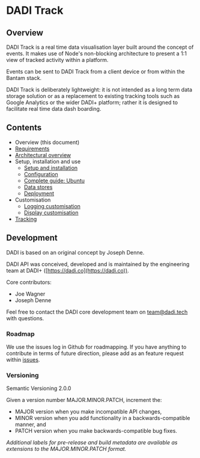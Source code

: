 # DADI Track

## Overview

DADI Track is a real time data visualisation layer built around the concept of events. It makes use of Node's non-blocking architecture to present a 1:1 view of tracked activity within a platform.

Events can be sent to DADI Track from a client device or from within the Bantam stack.

DADI Track is deliberately lightweight: it is not intended as a long term data storage solution or as a replacement to existing tracking tools such as Google Analytics or the wider DADI+ platform; rather it is designed to facilitate real time data dash boarding.

## Contents

* Overview (this document)
* [Requirements](https://github.com/dadi/track/blob/docs/docs/requirements.md)
* [Architectural overview](https://github.com/dadi/track/blob/docs/docs/architecturalOverview.md)
* Setup, installation and use
	* [Setup and installation](https://github.com/dadi/track/blob/docs/docs/setupAndInstallation.md)
	* [Configuration](https://github.com/dadi/track/blob/docs/docs/configuration.md)
	* [Complete guide: Ubuntu](https://github.com/dadi/track/blob/docs/docs/installGuide.ubuntu.md)
	* [Data stores](https://github.com/dadi/track/blob/docs/docs/dataStores.md)
	* [Deployment](https://github.com/dadi/track/blob/docs/docs/deployment)
* Customisation
	* [Logging customisation](https://github.com/dadi/track/blob/docs/docs/loggingCustomisation.md)
	* [Display customisation](https://github.com/dadi/track/blob/docs/docs/displayCustomisation.md)
* [Tracking](https://github.com/dadi/track/blob/docs/docs/tracking.md)

## Development

DADI is based on an original concept by Joseph Denne.

DADI API was conceived, developed and is maintained by the engineering team at DADI+ ([https://dadi.co](https://dadi.co)).

Core contributors:

* Joe Wagner
* Joseph Denne

Feel free to contact the DADI core development team on team@dadi.tech with questions.

### Roadmap

We use the issues log in Github for roadmapping. If you have anything to contribute in terms of future direction, please add as an feature request within [issues](https://github.com/dadi/api/issues).

### Versioning

Semantic Versioning 2.0.0

Given a version number MAJOR.MINOR.PATCH, increment the:

* MAJOR version when you make incompatible API changes,
* MINOR version when you add functionality in a backwards-compatible manner, and
* PATCH version when you make backwards-compatible bug fixes.

_Additional labels for pre-release and build metadata are available as extensions to the MAJOR.MINOR.PATCH format._